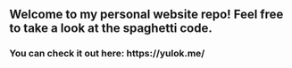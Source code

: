 <h2>Welcome to my personal website repo! Feel free to take a look at the spaghetti code.
<h3>You can check it out here: https://yulok.me/

